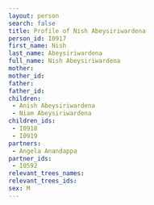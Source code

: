 ```yaml
---
layout: person
search: false
title: Profile of Nish Abeysiriwardena
person_id: I0917
first_name: Nish
last_name: Abeysiriwardena
full_name: Nish Abeysiriwardena
mother: 
mother_id: 
father: 
father_id: 
children:
 - Anish Abeysiriwardena
 - Niam Abeysiriwardena
children_ids:
 - I0918
 - I0919
partners:
 - Angela Anandappa
partner_ids:
 - I0592
relevant_trees_names:
relevant_trees_ids:
sex: M
---
```


